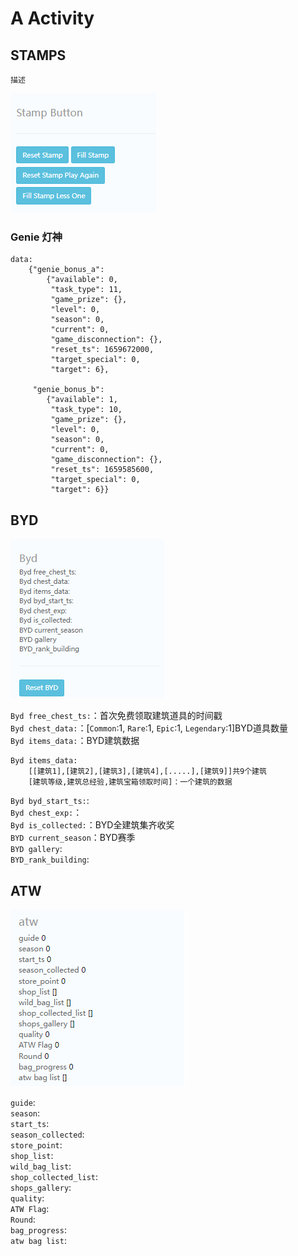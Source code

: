 # A Activity
## STAMPS
    描述

![邮票作弊button](images/A_stamp_button.png)
### Genie 灯神
    data:
        {"genie_bonus_a": 
            {"available": 0, 
             "task_type": 11, 
             "game_prize": {}, 
             "level": 0, 
             "season": 0, 
             "current": 0, 
             "game_disconnection": {}, 
             "reset_ts": 1659672000, 
             "target_special": 0, 
             "target": 6}, 

         "genie_bonus_b": 
            {"available": 1, 
             "task_type": 10, 
             "game_prize": {}, 
             "level": 0, 
             "season": 0, 
             "current": 0, 
             "game_disconnection": {}, 
             "reset_ts": 1659585600, 
             "target_special": 0, 
             "target": 6}}
## BYD
![byd data](images/A_byd.png)

`Byd free_chest_ts:`：首次免费领取建筑道具的时间戳<br>
`Byd chest_data:`：[`Common`:1, `Rare`:1, `Epic`:1, `Legendary`:1]BYD道具数量<br>
`Byd items_data:`：BYD建筑数据<br>

    Byd items_data:
        [[建筑1],[建筑2],[建筑3],[建筑4],[.....],[建筑9]]共9个建筑
        [建筑等级,建筑总经验,建筑宝箱领取时间]：一个建筑的数据

`Byd byd_start_ts:`:  <br>
`Byd chest_exp:`：<br>
`Byd is_collected:`：BYD全建筑集齐收奖<br>
`BYD current_season`：BYD赛季 <br>
`BYD gallery`:  <br>
`BYD_rank_building`:  <br>
## ATW
![atw data](images/A_atw.png)

`guide`:  
`season`:  
`start_ts`:  
`season_collected`:  
`store_point`:  
`shop_list`:  
`wild_bag_list`:  
`shop_collected_list`:  
`shops_gallery`:  
`quality`:  
`ATW Flag`:  
`Round`:  
`bag_progress`:  
`atw bag list`:  